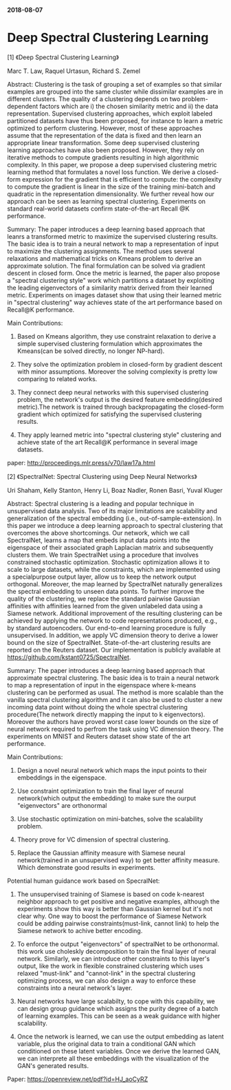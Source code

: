 
**2018-08-07**

# Deep Spectral Clustering Learning

[1] 《Deep Spectral Clustering Learning》

Marc T. Law, Raquel Urtasun, Richard S. Zemel 

Abstract: Clustering is the task of grouping a set of examples so that similar examples are grouped into the same cluster while dissimilar examples are in different clusters. The quality of a clustering depends on two problem-dependent factors which are i) the chosen similarity metric and ii) the data representation. Supervised clustering approaches, which exploit labeled partitioned datasets have thus been proposed, for instance to learn a metric optimized to perform clustering. However, most of these approaches assume that the representation of the data is fixed and then learn an appropriate linear transformation. Some deep supervised clustering learning approaches have also been proposed. However, they rely on iterative methods to compute gradients resulting in high algorithmic complexity. In this paper, we propose a deep supervised clustering metric learning method that formulates a novel loss function. We derive a closed-form expression for the gradient that is efficient to compute: the complexity to compute the gradient is linear in the size of the training mini-batch and quadratic in the representation dimensionality. We further reveal how our approach can be seen as learning spectral clustering. Experiments on standard real-world datasets confirm state-of-the-art Recall @K performance.

Summary: The paper introduces a deep learning based approach that leanrs a transformed metric to maximize the supervised clustering results. The basic idea is to train a neural network to map a representation of input to maximize the clustering assignments. The method uses several relaxations and mathematical tricks on Kmeans problem to derive an approximate solution. The final formulation can be solved via gradient descent in closed form. Once the metric is learned, the paper also propose a "spectral clustering style" work which partitions a dataset by exploiting the leading eigenvectors of a similarity matrix derived from their learned metric. Experiments on images dataset show that using their learned metric in "spectral clustering" way achieves state of the art performance based on Recall@K performance. 

Main Contributions:

1.  Based on Kmeans algorithm, they use constraint relaxation to derive a simple supervised clustering formulation which approximates the Kmeans(can be solved directly, no longer NP-hard).

2.  They solve the optimization problem in closed-form by gradient descent with minor assumptions. Moreover the solving complexity is pretty low comparing to related works.

3.  They connect deep neural networks with this supervised clustering problem, the network's output is the desired feature embedding(desired metric).The network is trained through backpropagating the closed-form gradient which optimized for satisfying the supervised clustering results.

4.  They apply learned metric into "spectral clustering style" clustering and achieve state of the art Recall@K performance in several image datasets.

paper: http://proceedings.mlr.press/v70/law17a.html

[2] 《SpectralNet: Spectral Clustering using Deep Neural Networks》

Uri Shaham, Kelly Stanton, Henry Li, Boaz Nadler, Ronen Basri, Yuval Kluger

Abstract: Spectral clustering is a leading and popular technique in unsupervised data analysis. Two of its major limitations are scalability and generalization of the spectral embedding (i.e., out-of-sample-extension). In this paper we introduce a deep learning approach to spectral clustering that overcomes the above shortcomings. Our network, which we call SpectralNet, learns a map that embeds input data points into the eigenspace of their associated graph Laplacian matrix and subsequently clusters them. We train SpectralNet using a procedure that involves constrained stochastic optimization. Stochastic optimization allows it to scale to large datasets, while the constraints, which are implemented using a specialpurpose output layer, allow us to keep the network output orthogonal. Moreover,
the map learned by SpectralNet naturally generalizes the spectral embedding to unseen data points. To further improve the quality of the clustering, we replace the standard pairwise Gaussian affinities with affinities learned from the given unlabeled data using a Siamese network. Additional improvement of the resulting clustering can be achieved by applying the network to code representations produced, e.g., by standard autoencoders. Our end-to-end learning procedure is fully unsupervised. In addition, we apply VC dimension theory to derive a lower bound on the size of SpectralNet. State-of-the-art clustering results are reported on the Reuters dataset. Our implementation is publicly available at https://github.com/kstant0725/SpectralNet.

Summary: The paper introduces a deep learning based approach that approximate spectral clustering. The basic idea is to train a neural network to map a representation of input in the eigenspace where k-means clustering can be performed as usual. The method is more scalable than the vanilla spectral clustering algorithm and it can also be used to cluster a new incoming data point without doing the whole spectral clustering procedure(The network directly mapping the input to k eigenvectors). Moreover the authors have proved worst case lower bounds on the size of neural network required to perfrom the task using VC dimension theory. The experiments on MNIST and Reuters dataset show state of the art performance. 

Main Contributions:

1.  Design a novel neural network which maps the input points to their embeddings in the eigenspace.

2.  Use constraint optimization to train the final layer of neural network(which output the embedding) to make sure the ourput "eigenvectors" are orthonormal

3.  Use stochastic optimization on mini-batches, solve the scalability problem.

4.  Theory prove for VC dimension of spectral clustering.

5.  Replace the Gaussian affinity measure with Siamese neural network(trained in an unsupervised way) to get better affinity measure. Which demonstrate good results in experiments.

Potential human guidance work based on SpecralNet:

1.  The unsupervised training of Siamese is based on code k-nearest neighbor approach to get positive and negative examples, although the experiments show this way is better than Gaussian kernel but it's not clear why. One way to boost the performance of Siamese Network could be adding pairwise constraints(must-link, cannot link) to help the Siamese network to achive better encoding.

2.  To enforce the output "eigenvectors" of spectralNet to be orthonormal. this work use choleskly decomposition to train the final layer of neural network. Similarly, we can introduce other constraints to this layer's output, like the work in flexible constrained clustering which uses relaxed "must-link" and "cannot-link" in the spectral clustering optimizing process, we can also design a way to enforce these constraints into a neural network's layer.

3.  Neural networks have large scalabilty, to cope with this capability, we can design group guidance which assigns the purity degree of a batch of learning examples. This can be seen as a weak guidance with higher scalability.

4.  Once the network is learned, we can use the output embedding as latent variable, plus the original data to train a conditional GAN which conditioned on these latent variables. Once we derive the learned GAN, we can interprete all these embeddings with the visualization of the GAN's generated results. 

Paper: https://openreview.net/pdf?id=HJ_aoCyRZ
